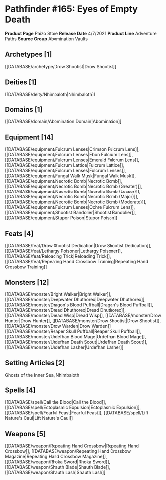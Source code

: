 ﻿---
id: '81'
name: Pathfinder 165. Eyes of Empty Death
rarity: Common
rus_type_level: null
source: null
trait: null
type: Source

---
# Pathfinder #165: Eyes of Empty Death

**Product Page** Paizo Store
**Release Date** 4/7/2021
**Product Line** Adventure Paths
**Source Group** Abomination Vaults

## Archetypes [1]

[[DATABASE/archetype/Drow Shootist|Drow Shootist]]

## Deities [1]

[[DATABASE/deity/Nhimbaloth|Nhimbaloth]]

## Domains [1]

[[DATABASE/domain/Abomination Domain|Abomination]]

## Equipment [14]

[[DATABASE/equipment/Fulcrum Lenses|Crimson Fulcrum Lens]], [[DATABASE/equipment/Fulcrum Lenses|Ebon Fulcrum Lens]], [[DATABASE/equipment/Fulcrum Lenses|Emerald Fulcrum Lens]], [[DATABASE/equipment/Fulcrum Lattice|Fulcrum Lattice]], [[DATABASE/equipment/Fulcrum Lenses|Fulcrum Lenses]], [[DATABASE/equipment/Fungal Walk Musk|Fungal Walk Musk]], [[DATABASE/equipment/Necrotic Bomb|Necrotic Bomb]], [[DATABASE/equipment/Necrotic Bomb|Necrotic Bomb (Greater)]], [[DATABASE/equipment/Necrotic Bomb|Necrotic Bomb (Lesser)]], [[DATABASE/equipment/Necrotic Bomb|Necrotic Bomb (Major)]], [[DATABASE/equipment/Necrotic Bomb|Necrotic Bomb (Moderate)]], [[DATABASE/equipment/Fulcrum Lenses|Ochre Fulcrum Lens]], [[DATABASE/equipment/Shootist Bandolier|Shootist Bandolier]], [[DATABASE/equipment/Stupor Poison|Stupor Poison]]

## Feats [4]

[[DATABASE/feat/Drow Shootist Dedication|Drow Shootist Dedication]], [[DATABASE/feat/Lethargy Poisoner|Lethargy Poisoner]], [[DATABASE/feat/Reloading Trick|Reloading Trick]], [[DATABASE/feat/Repeating Hand Crossbow Training|Repeating Hand Crossbow Training]]

## Monsters [12]

[[DATABASE/monster/Bright Walker|Bright Walker]], [[DATABASE/monster/Deepwater Dhuthorex|Deepwater Dhuthorex]], [[DATABASE/monster/Dragon's Blood Puffball|Dragon's Blood Puffball]], [[DATABASE/monster/Dread Dhuthorex|Dread Dhuthorex]], [[DATABASE/monster/Dread Wisp|Dread Wisp]], [[DATABASE/monster/Drow Hunter|Drow Hunter]], [[DATABASE/monster/Drow Shootist|Drow Shootist]], [[DATABASE/monster/Drow Warden|Drow Warden]], [[DATABASE/monster/Reaper Skull Puffball|Reaper Skull Puffball]], [[DATABASE/monster/Urdefhan Blood Mage|Urdefhan Blood Mage]], [[DATABASE/monster/Urdefhan Death Scout|Urdefhan Death Scout]], [[DATABASE/monster/Urdefhan Lasher|Urdefhan Lasher]]

## Setting Articles [2]

Ghosts of the Inner Sea, Nhimbaloth

## Spells [4]

[[DATABASE/spell/Call the Blood|Call the Blood]], [[DATABASE/spell/Ectoplasmic Expulsion|Ectoplasmic Expulsion]], [[DATABASE/spell/Fearful Feast|Fearful Feast]], [[DATABASE/spell/Lift Nature's Caul|Lift Nature's Caul]]

## Weapons [5]

[[DATABASE/weapon/Repeating Hand Crossbow|Repeating Hand Crossbow]], [[DATABASE/weapon/Repeating Hand Crossbow Magazine|Repeating Hand Crossbow Magazine]], [[DATABASE/weapon/Rhoka Sword|Rhoka Sword]], [[DATABASE/weapon/Shauth Blade|Shauth Blade]], [[DATABASE/weapon/Shauth Lash|Shauth Lash]]